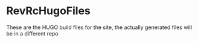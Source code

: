 # RevRcHugoFiles
These are the HUGO build files for the site, the actually generated files will be in a different repo
